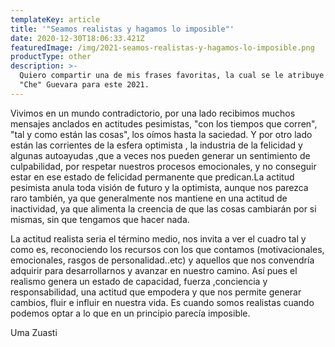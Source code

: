 ```yaml
---
templateKey: article
title: '"Seamos realistas y hagamos lo imposible"'
date: 2020-12-30T18:06:33.421Z
featuredImage: /img/2021-seamos-realistas-y-hagamos-lo-imposible.png
productType: other
description: >-
  Quiero compartir una de mis frases favoritas, la cual se le atribuye a Ernesto
  "Che" Guevara para este 2021.
---
```

Vivimos en un mundo contradictorio, por una lado recibimos muchos mensajes anclados en actitudes pesimistas, "con los tiempos que corren", "tal y como están las cosas", los oímos hasta la saciedad. Y por otro lado están las corrientes de la esfera optimista , la industria de la felicidad y algunas autoayudas ,que a veces nos pueden generar  un sentimiento de culpabilidad, por respetar nuestros procesos emocionales,  y no conseguir estar en ese estado  de felicidad  permanente que predican.La actitud pesimista anula toda visión de futuro y la optimista, aunque nos parezca raro también, ya que generalmente nos mantiene en una actitud de inactividad, ya que alimenta la creencia de que las cosas cambiarán por si mismas, sin que tengamos que hacer nada. 

La actitud realista seria el término medio, nos invita a ver el cuadro tal y como es, reconociendo los recursos con los que contamos (motivacionales, emocionales, rasgos de personalidad..etc) y aquellos que nos convendría adquirir  para desarrollarnos y avanzar en nuestro camino. Así pues el realismo genera un estado de capacidad, fuerza ,conciencia y responsabilidad, una actitud que empodera y que nos permite generar cambios, fluir e influir en nuestra vida. Es cuando somos realistas cuando podemos optar a lo que en un principio parecía imposible.

Uma Zuasti
